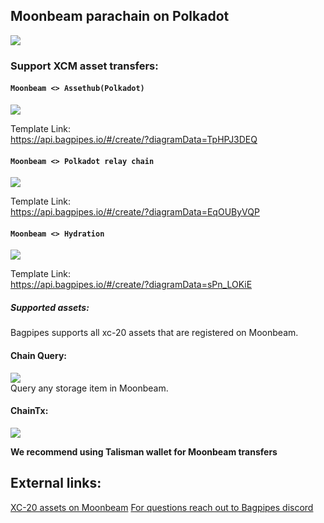 ## Moonbeam parachain on Polkadot


![](/img/moonbeam.png)


### Support XCM asset transfers:

#### `Moonbeam <> Assethub(Polkadot)`    
![](/img/moonbeamassethub.png)

Template Link:    
https://api.bagpipes.io/#/create/?diagramData=TpHPJ3DEQ 


#### `Moonbeam <> Polkadot relay chain`    
![](/img/moonbeampolkadot.png)   


Template Link:   
https://api.bagpipes.io/#/create/?diagramData=EqOUByVQP

#### `Moonbeam <> Hydration`    
![](/img/moonbeamhydra.png)   

Template Link:   
https://api.bagpipes.io/#/create/?diagramData=sPn_LOKiE 

##### Supported assets:
Bagpipes supports all xc-20 assets that are registered on Moonbeam. 




#### Chain Query:    
![](/img/moonbeamquery.png)  
Query any storage item in Moonbeam.

#### ChainTx:    

![](/img/moontx.png)

**We recommend using Talisman wallet for Moonbeam transfers**



## External links:   
[XC-20 assets on Moonbeam](https://docs.moonbeam.network/builders/interoperability/xcm/xc20/overview/)
[For questions reach out to Bagpipes discord](https://discord.gg/dQafSnwFB7)   